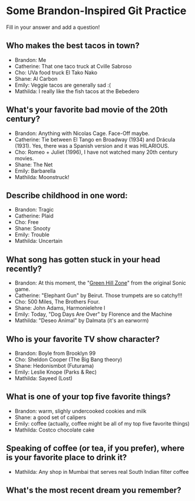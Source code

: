 # Some Brandon-Inspired Git Practice
Fill in your answer and add a question!

## Who makes the best tacos in town?
* Brandon: Me
* Catherine: That one taco truck at Cville Sabroso
* Cho: UVa food truck El Tako Nako
* Shane: Al Carbon
* Emily: Veggie tacos are generally sad :(
* Mathilda: I really like the fish tacos at the Bebedero

## What's your favorite bad movie of the 20th century?
* Brandon: Anything with Nicolas Cage. Face-Off maybe.
* Catherine: Tie between El Tango en Broadway (1934) and Drácula (1931). Yes, there was a Spanish version and it was HILARIOUS.
* Cho: Romeo + Juliet (1996), I have not watched many 20th century movies.
* Shane: The Net
* Emily: Barbarella
* Mathilda: Moonstruck!

## Describe childhood in one word:
* Brandon: Tragic
* Catherine: Plaid
* Cho: Free
* Shane: Snooty
* Emily: Trouble
* Mathilda: Uncertain

## What song has gotten stuck in your head recently?
* Brandon: At this moment, the "[Green Hill Zone](https://www.youtube.com/watch?v=0BqLIyS11Ws&t=9s)" from the original Sonic game.
* Catherine: "Elephant Gun" by Beirut. Those trumpets are so catchy!!!
* Cho: 500 Miles, The Brothers Four.
* Shane: John Adams, Harmonielehre I
* Emily: Today, "Dog Days Are Over" by Florence and the Machine
* Mathilda: "Deseo Animal" by Dalmata (it's an earworm)

## Who is your favorite TV show character?
* Brandon: Boyle from Brooklyn 99
* Cho: Sheldon Cooper (The Big Bang theory)
* Shane: Hedonismbot (Futurama)
* Emily: Leslie Knope (Parks & Rec)
* Mathilda: Sayeed (Lost)

## What is one of your top five favorite things?
* Brandon: warm, slighly undercooked cookies and milk
* Shane: a good set of calipers
* Emily: coffee (actually, coffee might be all of my top five favorite things)
* Mathilda: Costco chocolate cake   

## Speaking of coffee (or tea, if you prefer), where is your favorite place to drink it?
* Mathilda: Any shop in Mumbai that serves real South Indian filter coffee

## What's the most recent dream you remember?

